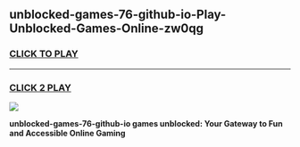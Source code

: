 
## unblocked-games-76-github-io-Play-Unblocked-Games-Online-zw0qg
<h3>
<a href="https://premium76.site?title=unblocked-games-76-github-io&ref=25A">CLICK TO PLAY</a></h3>
<hr>

<h3>
<a href="https://premium76.site?title=unblocked-games-76-github-io&ref=25A">CLICK 2 PLAY</a>
  
</h3>

<a href="https://premium76.site?title=unblocked-games-76-github-io&ref=25A"><img src="https://clearcache.store/games.png"></a>


**unblocked-games-76-github-io games unblocked: Your Gateway to Fun and Accessible Online Gaming**
